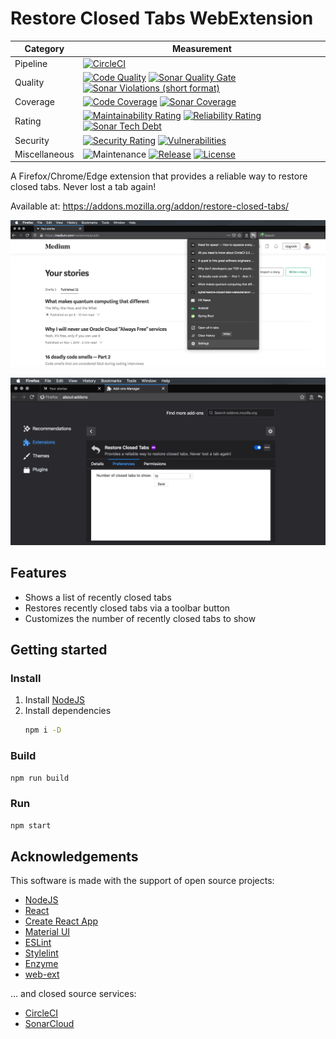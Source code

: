 # Restore Closed Tabs WebExtension

| Category      | Measurement                                                                                                                                                                                                                                                                                                                                                                                                                                                                                                                                                                                                                                                                       |
|---------------|-----------------------------------------------------------------------------------------------------------------------------------------------------------------------------------------------------------------------------------------------------------------------------------------------------------------------------------------------------------------------------------------------------------------------------------------------------------------------------------------------------------------------------------------------------------------------------------------------------------------------------------------------------------------------------------|
| Pipeline      | [![CircleCI](https://img.shields.io/circleci/project/github/ayltai/restore-closed-tabs-webextension/master.svg?style=flat)](https://circleci.com/gh/ayltai/restore-closed-tabs-webextension)                                                                                                                                                                                                                                                                                                                                                                                                                                                                                      |
| Quality       | [![Code Quality](https://img.shields.io/codacy/grade/0bbc69ed0dc9453fb0669a3da4f09e37.svg?style=flat)](https://app.codacy.com/app/AlanTai/restore-closed-tabs-webextension/dashboard) [![Sonar Quality Gate](https://img.shields.io/sonar/quality_gate/ayltai_restore-closed-tabs-webextension?server=https%3A%2F%2Fsonarcloud.io)](https://sonarcloud.io/dashboard?id=ayltai_restore-closed-tabs-webextension) [![Sonar Violations (short format)](https://img.shields.io/sonar/violations/ayltai_restore-closed-tabs-webextension?format=short&server=https%3A%2F%2Fsonarcloud.io)](https://sonarcloud.io/dashboard?id=ayltai_restore-closed-tabs-webextension)                 |
| Coverage      | [![Code Coverage](https://img.shields.io/codecov/c/github/ayltai/restore-closed-tabs-webextension.svg?style=flat)](https://codecov.io/gh/ayltai/restore-closed-tabs-webextension) [![Sonar Coverage](https://img.shields.io/sonar/coverage/ayltai_restore-closed-tabs-webextension?server=https%3A%2F%2Fsonarcloud.io)](https://sonarcloud.io/dashboard?id=ayltai_restore-closed-tabs-webextension)                                                                                                                                                                                                                                                                               |
| Rating        | [![Maintainability Rating](https://sonarcloud.io/api/project_badges/measure?project=ayltai_restore-closed-tabs-webextension&metric=sqale_rating)](https://sonarcloud.io/dashboard?id=ayltai_restore-closed-tabs-webextension) [![Reliability Rating](https://sonarcloud.io/api/project_badges/measure?project=ayltai_restore-closed-tabs-webextension&metric=reliability_rating)](https://sonarcloud.io/dashboard?id=ayltai_restore-closed-tabs-webextension) [![Sonar Tech Debt](https://img.shields.io/sonar/tech_debt/ayltai_restore-closed-tabs-webextension?server=https%3A%2F%2Fsonarcloud.io)](https://sonarcloud.io/dashboard?id=ayltai_restore-closed-tabs-webextension) |
| Security      | [![Security Rating](https://sonarcloud.io/api/project_badges/measure?project=ayltai_restore-closed-tabs-webextension&metric=security_rating)](https://sonarcloud.io/dashboard?id=ayltai_restore-closed-tabs-webextension) [![Vulnerabilities](https://sonarcloud.io/api/project_badges/measure?project=ayltai_restore-closed-tabs-webextension&metric=vulnerabilities)](https://sonarcloud.io/dashboard?id=ayltai_restore-closed-tabs-webextension)                                                                                                                                                                                                                               |
| Miscellaneous | ![Maintenance](https://img.shields.io/maintenance/yes/2020) [![Release](https://img.shields.io/github/release/ayltai/restore-closed-tabs-webextension.svg?style=flat)](https://github.com/ayltai/restore-closed-tabs-webextension/releases) [![License](https://img.shields.io/github/license/ayltai/restore-closed-tabs-webextension.svg?style=flat)](https://github.com/ayltai/restore-closed-tabs-webextension/blob/master/LICENSE)                                                                                                                                                                                                                                            |

A Firefox/Chrome/Edge extension that provides a reliable way to restore closed tabs. Never lost a tab again!

Available at: https://addons.mozilla.org/addon/restore-closed-tabs/

![Screenshot 1](design/screenshot-1.png)

![Screenshot 2](design/screenshot-2.png)

## Features
* Shows a list of recently closed tabs
* Restores recently closed tabs via a toolbar button
* Customizes the number of recently closed tabs to show

## Getting started

### Install
1. Install [NodeJS](https://nodejs.org)
2. Install dependencies
   ```sh
   npm i -D
   ```

### Build
```sh
npm run build
```

### Run
```sh
npm start
```

## Acknowledgements
This software is made with the support of open source projects:
* [NodeJS](https://nodejs.org)
* [React](https://github.com/facebook/react)
* [Create React App](https://github.com/facebook/create-react-app)
* [Material UI](https://material-ui.com)
* [ESLint](https://eslint.org)
* [Stylelint](https://stylelint.io)
* [Enzyme](https://airbnb.io/enzyme)
* [web-ext](https://github.com/mozilla/web-ext)

... and closed source services:
* [CircleCI](https://circleci.com)
* [SonarCloud](https://sonarcloud.io)
